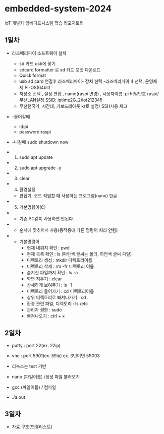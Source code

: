 # embedded-system-2024
IoT 개발자 임베디드시스템 학습 리포지토리

## 1일차 

- 라즈베리파이 소프트웨어 설치
	- sd 카드 usb에 꽂기 
 	- sdcard formatter 로 sd 카드 포맷 다운로드
	- Quick format
	- usb sd card 연결후 라즈베리파이- 장치 선택 -라즈베리파이 4 선택, 운영체제 Pi-OS(64bit)
	- 저장소 선택 , 설정 편집 , name(raspi 변경) , 사용자이름: pi 비밀번호 raspi/ 무선LAN설정 SSID: iptime2G_2/iot212345
	- 무선랜국가, 시간대, 키보드레아웃 kr로 설정/ SSH사용 체크 

- -들어갈때
	- id:pi
	- password:raspi

- -나갈때 sudo shutdown now

- 	1. sudo apt update
- 	2. sudo apt upgrade -y
- 	3. clear
- 	4. 환경설정
	- 편집기: 코드 작업할 때 사용하는 프로그램(nano) 한글
- 	5. 기본명령어(C)
- * 기존 PC같이 사용하면 안된다.
- - 순서에 맞추어서 사용(동작중에 다른 명령어 처리 안됨)

- - 기본명령어
	- 현재 내위치 확인 : pwd
	- 현재 목록 확인 : ls (파란색 글씨는 폴더, 하얀색 글씨 파일)
	- 디렉토리 생성 : mkdir 디렉토리이름
	- 디렉토리 삭제 : rm -fr 디렉토리 이름
	- 숨겨진 파일까지 확인 : ls -a
	- 화면 지우기 : clear
	- 상세하게 보여주기 : ls -1
	- 디렉토리 들어가기 : cd 디렉토리이름
	- 상위 디렉토리로 빠져나가기 : cd ..
	- 환경 관련 파일, 디렉토리 : ls /etc
	- 관리자 권한 : sudo
	- 빠져나오기 : ctrl + x
	
	
	
## 2일차

- putty : port 22(ex. 22ip)
- vnc : port 5901(ex. 59ip) ex. 3번이면 59003

- 리눅스는 test 기반
- nano (파일이름) /생성 파일 불러오기
- gcc (파일이름) / 컴파일 
- ./a.out 

## 3일차

- 자료 구조(연결리스트)